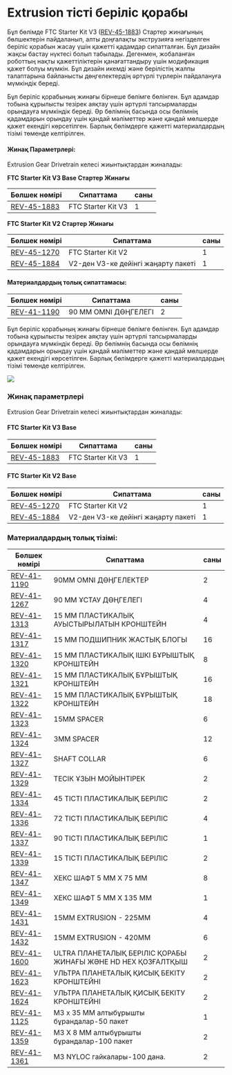 # Extrusion тісті беріліс қорабы

Бұл бөлімде FTC Starter Kit V3 ([REV-45-1883](https://www.revrobotics.com/rev-45-1883/)) Стартер жинағының бөлшектерін пайдаланып, алты доңғалақты экструзияға негізделген беріліс қорабын жасау үшін қажетті қадамдар сипатталған. Бұл дизайн жақсы бастау нүктесі болып табылады. Дегенмен, жобаланған роботтың нақты қажеттіліктерін қанағаттандыру үшін модификация қажет болуы мүмкін. Бұл дизайн икемді және берілістің жалпы талаптарына байланысты дөңгелектердің әртүрлі түрлерін пайдалануға мүмкіндік береді.​

Бұл беріліс қорабының жинағы бірнеше бөлімге бөлінген. Бұл адамдар тобына құрылысты тезірек аяқтау үшін әртүрлі тапсырмаларды орындауға мүмкіндік береді. Әр бөлімнің басында осы бөлімнің қадамдарын орындау үшін қандай мәліметтер және қандай мөлшерде қажет екендігі көрсетілген. Барлық бөлімдерге қажетті материалдардың тізімі төменде келтірілген.

#### Жинақ Параметрлері: <a href="#parametry-komplekta" id="parametry-komplekta"></a>

Extrusion Gear Drivetrain келесі жиынтықтардан жиналады:

**FTC Starter Kit V3 Base Стартер Жинағы**

| Бөлшек нөмірі                                             | Сипаттама          | саны |
| --------------------------------------------------------- | ------------------ | ---- |
| ​[REV-45-1883](https://www.revrobotics.com/rev-45-1883/)​ | FTC Starter Kit V3 | 1    |

**FTC Starter Kit V2 Стартер Жинағы**

| Бөлшек нөмірі                                             | Сипаттама                           | саны |
| --------------------------------------------------------- | ----------------------------------- | ---- |
| ​[REV-45-1270](https://www.revrobotics.com/rev-45-1270/)​ | FTC Starter Kit V2                  | 1    |
| ​[REV-45-1884](https://www.revrobotics.com/rev-45-1884/)​ | V2-ден V3-ке дейінгі жаңарту пакеті | 1    |

#### Материалдардың толық сипаттамасы: <a href="#polnaya-specifikaciya-materialov" id="polnaya-specifikaciya-materialov"></a>

| Бөлшек нөмірі                                             | Сипаттама            | саны |
| --------------------------------------------------------- | -------------------- | ---- |
| ​[REV-41-1190](https://www.revrobotics.com/rev-41-1190/)​ | 90 ММ OMNI ДӨҢГЕЛЕГІ | 2    |

Бұл беріліс қорабының жинағы бірнеше бөлімге бөлінген. Бұл адамдар тобына құрылысты тезірек аяқтау үшін әртүрлі тапсырмаларды орындауға мүмкіндік береді. Әр бөлімнің басында осы бөлімнің қадамдарын орындау үшін қандай мәліметтер және қандай мөлшерде қажет екендігі көрсетілген. Барлық бөлімдерге қажетті материалдардың тізімі төменде келтірілген.

![](https://2589213514-files.gitbook.io/\~/files/v0/b/gitbook-legacy-files/o/assets%2F-M5yw0n8IneF5-9ybLjT%2F-MIKNsVGc\_5g6zjfCBni%2F-MILMxXwqKRVpemCKtBF%2FAGD-\_Default.svg?alt=media\&token=f299f1e0-5389-43d5-b384-bd387c7e24f4)

### Жинақ параметрлері

Extrusion Gear Drivetrain келесі жиынтықтардан жиналады:

#### FTC Starter Kit V3 Base

| Бөлшек нөмірі                                           | Сипаттама          | саны |
| ------------------------------------------------------- | ------------------ | ---- |
| [REV-45-1883](https://www.revrobotics.com/rev-45-1883/) | FTC Starter Kit V3 | 1    |

#### FTC Starter Kit V2 Base&#x20;

| Бөлшек нөмірі                                           | Сипаттама                           | саны |
| ------------------------------------------------------- | ----------------------------------- | ---- |
| [REV-45-1270](https://www.revrobotics.com/rev-45-1270/) | FTC Starter Kit V2                  | 1    |
| [REV-45-1884](https://www.revrobotics.com/rev-45-1884/) | V2-ден V3-ке дейінгі жаңарту пакеті | 1    |

### Материалдардың толық тізімі:

| Бөлшек нөмірі                                           | Сипаттама                                                     | саны |
| ------------------------------------------------------- | ------------------------------------------------------------- | ---- |
| [REV-41-1190](https://www.revrobotics.com/rev-41-1190/) | 90MM OMNI ДӨҢГЕЛЕКТЕР                                         | 2    |
| [REV-41-1267](https://www.revrobotics.com/rev-41-1267/) | 90 ММ ҰСТАУ ДӨҢГЕЛЕГІ                                         | 4    |
| [REV-41-1313](https://www.revrobotics.com/rev-41-1313/) | 15 ММ ПЛАСТИКАЛЫҚ АУЫСТЫРЫЛАТЫН КРОНШТЕЙН                     | 4    |
| [REV-41-1317](https://www.revrobotics.com/rev-41-1317/) | 15 ММ ПОДШИПНИК ЖАСТЫҚ БЛОГЫ                                  | 16   |
| [REV-41-1320](https://www.revrobotics.com/rev-41-1320/) | 15 ММ ПЛАСТИКАЛЫҚ ІШКІ БҰРЫШТЫҚ КРОНШТЕЙН                     | 8    |
| [REV-41-1321](https://www.revrobotics.com/rev-41-1321/) | 15 ММ ПЛАСТИКАЛЫҚ БҰРЫШТЫҚ КРОНШТЕЙН                          | 16   |
| [REV-41-1322](https://www.revrobotics.com/rev-41-1322/) | 15 ММ ПЛАСТИКАЛЫҚ БҰРЫШТЫҚ КРОНШТЕЙН                          | 18   |
| [REV-41-1323](https://www.revrobotics.com/rev-41-1323/) | 15MM SPACER                                                   | 6    |
| [REV-41-1324](https://www.revrobotics.com/rev-41-1324/) | 3MM SPACER                                                    | 12   |
| [REV-41-1327](https://www.revrobotics.com/rev-41-1327/) | SHAFT COLLAR                                                  | 6    |
| [REV-41-1329](https://www.revrobotics.com/rev-41-1329/) | ТЕСІК ҰЗЫН МОЙЫНТІРЕК                                         | 2    |
| [REV-41-1334](https://www.revrobotics.com/rev-41-1334/) | 45 ТІСТІ ПЛАСТИКАЛЫҚ БЕРІЛІС                                  | 2    |
| [REV-41-1336](https://www.revrobotics.com/rev-41-1336/) | 72 ТІСТІ ПЛАСТИКАЛЫҚ БЕРІЛІС                                  | 4    |
| [REV-41-1337](https://www.revrobotics.com/rev-41-1337/) | 90 ТІСТІ ПЛАСТИКАЛЫҚ БЕРІЛІС                                  | 1    |
| [REV-41-1339](https://www.revrobotics.com/rev-41-1339/) | 15 ТІСТІ ПЛАСТИКАЛЫҚ БЕРІЛІС                                  | 2    |
| [REV-41-1347](https://www.revrobotics.com/rev-41-1347/) | ХЕКС ШАФТ 5 ММ X 75 ММ                                        | 8    |
| [REV-41-1349](https://www.revrobotics.com/rev-41-1349/) | ХЕКС ШАФТ 5 ММ X 135 ММ                                       | 1    |
| [REV-41-1431](https://www.revrobotics.com/rev-41-1431/) | 15MM EXTRUSION - 225MM                                        | 4    |
| [REV-41-1432](https://www.revrobotics.com/rev-41-1432/) | 15MM EXTRUSION - 420MM                                        | 6    |
| [REV-41-1600](https://www.revrobotics.com/rev-41-1600/) | ULTRA ПЛАНЕТАЛЫҚ БЕРІЛІС ҚОРАБЫ ЖИНАҒЫ ЖӘНЕ HD HEX ҚОЗҒАЛТҚЫШ | 2    |
| [REV-41-1623](https://www.revrobotics.com/rev-41-1623/) | УЛЬТРА ПЛАНЕТАЛЫҚ ҚИСЫҚ БЕКІТУ КРОНШТЕЙНІ                     | 2    |
| [REV-41-1624](https://www.revrobotics.com/rev-41-1624/) | УЛЬТРА ПЛАНЕТАЛЫҚ ҚИСЫҚ БЕКІТУ КРОНШТЕЙНІ                     | 2    |
| [REV-41-1125](https://www.revrobotics.com/rev-41-1125/) | M3 x 35 ММ алтыбұрышты бұрандалар-50 пакет                    | 1    |
| [REV-41-1359](https://www.revrobotics.com/rev-41-1359/) | M3 X 8 ММ алтыбұрышты бұрандалар-100 пакет                    | 2    |
| [REV-41-1361](https://www.revrobotics.com/rev-41-1361/) | M3 NYLOC гайкалары-100 дана.                                  | 2    |

